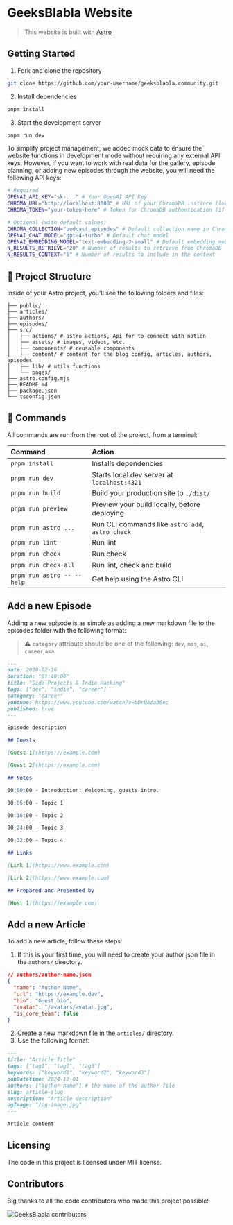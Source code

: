 # GeeksBlabla Website

> This website is built with [Astro](https://astro.build/)

## Getting Started

1. Fork and clone the repository

```bash
git clone https://github.com/your-username/geeksblabla.community.git
```

2. Install dependencies

```bash
pnpm install
```

3. Start the development server

```bash
pnpm run dev
```

To simplify project management, we added mock data to ensure the website functions in development mode without requiring any external API keys. However, if you want to work with real data for the gallery, episode planning, or adding new episodes through the website, you will need the following API keys:

```sh
# Required
OPENAI_API_KEY="sk-..." # Your OpenAI API Key
CHROMA_URL="http://localhost:8000" # URL of your ChromaDB instance (local Docker or remote)
CHROMA_TOKEN="your-token-here" # Token for ChromaDB authentication (if required)

# Optional (with default values)
CHROMA_COLLECTION="podcast_episodes" # Default collection name in ChromaDB
OPENAI_CHAT_MODEL="gpt-4-turbo" # Default chat model
OPENAI_EMBEDDING_MODEL="text-embedding-3-small" # Default embedding model
N_RESULTS_RETRIEVE="20" # Number of results to retrieve from ChromaDB
N_RESULTS_CONTEXT="5" # Number of results to include in the context
```

## 🚀 Project Structure

Inside of your Astro project, you'll see the following folders and files:

```text
├── public/
├── articles/
├── authors/
├── episodes/
├── src/
│   ├── actions/ # astro actions, Api for to connect with notion
│   ├── assets/ # images, videos, etc.
│   ├── components/ # reusable components
│   ├── content/ # content for the blog config, articles, authors, episodes
│   ├── lib/ # utils functions
│   └── pages/
├── astro.config.mjs
├── README.md
├── package.json
└── tsconfig.json
```

## 🧞 Commands

All commands are run from the root of the project, from a terminal:

| Command                    | Action                                           |
| :------------------------- | :----------------------------------------------- |
| `pnpm install`             | Installs dependencies                            |
| `pnpm run dev`             | Starts local dev server at `localhost:4321`      |
| `pnpm run build`           | Build your production site to `./dist/`          |
| `pnpm run preview`         | Preview your build locally, before deploying     |
| `pnpm run astro ...`       | Run CLI commands like `astro add`, `astro check` |
| `pnpm run lint`            | Run lint                                         |
| `pnpm run check`           | Run check                                        |
| `pnpm run check-all`       | Run lint, check and build                        |
| `pnpm run astro -- --help` | Get help using the Astro CLI                     |

## Add a new Episode

Adding a new episode is as simple as adding a new markdown file to the episodes folder with the following format:

> ⚠️ `category` attribute should be one of the following: `dev`, `mss`, `ai`, `career`,`ama`

```md
---
date: 2020-02-16
duration: "01:40:00"
title: "Side Projects & Indie Hacking"
tags: ["dev", "indie", "career"]
category: "career"
youtube: https://www.youtube.com/watch?v=bDrUAza36ec
published: true
---

Episode description

## Guests

[Guest 1](https://example.com)

[Guest 2](https://example.com)

## Notes

00:00:00 - Introduction: Welcoming, guests intro.

00:05:00 - Topic 1

00:16:00 - Topic 2

00:24:00 - Topic 3

00:32:00 - Topic 4

## Links

[Link 1](https://www.example.com)

[Link 2](https://www.example.com)

## Prepared and Presented by

[Host 1](https://example.com)
```

## Add a new Article

To add a new article, follow these steps:

1. If this is your first time, you will need to create your author json file in the `authors/` directory.

```json
// authors/author-name.json
{
  "name": "Author Name",
  "url": "https://example.dev",
  "bio": "Guest bio",
  "avatar": "/avatars/avatar.jpg",
  "is_core_team": false
}
```

2. Create a new markdown file in the `articles/` directory.
3. Use the following format:

```md
---
title: "Article Title"
tags: ["tag1", "tag2", "tag3"]
keywords: ["keyword1", "keyword2", "keyword3"]
pubDatetime: 2024-12-01
authors: ["author-name"] # the name of the author file
slug: article-slug
description: "Article description"
ogImage: "/og-image.jpg"
---

Article content
```

## Licensing

The code in this project is licensed under MIT license.

## Contributors

Big thanks to all the code contributors who made this project possible!

![GeeksBlabla contributors](https://contributors.aika.dev/geeksblabla/geeksblabla.com/contributors.svg?max=44)
